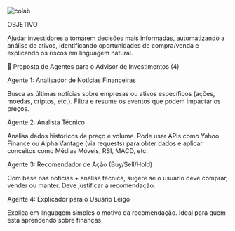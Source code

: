 
![colab](https://github.com/user-attachments/assets/749e81df-a0a0-4150-9ede-2b58f822a862)


OBJETIVO

Ajudar investidores a tomarem decisões mais informadas, automatizando a análise de ativos, identificando oportunidades de compra/venda e explicando os riscos em linguagem natural.

🧠 Proposta de Agentes para o Advisor de Investimentos (4)

Agente 1: Analisador de Notícias Financeiras

Busca as últimas notícias sobre empresas ou ativos específicos (ações, moedas, criptos, etc.).
Filtra e resume os eventos que podem impactar os preços.

Agente 2: Analista Técnico

Analisa dados históricos de preço e volume.
Pode usar APIs como Yahoo Finance ou Alpha Vantage (via requests) para obter dados e aplicar conceitos como Médias Móveis, RSI, MACD, etc.

Agente 3: Recomendador de Ação (Buy/Sell/Hold)

Com base nas notícias + análise técnica, sugere se o usuário deve comprar, vender ou manter.
Deve justificar a recomendação.

Agente 4: Explicador para o Usuário Leigo

Explica em linguagem simples o motivo da recomendação.
Ideal para quem está aprendendo sobre finanças.

